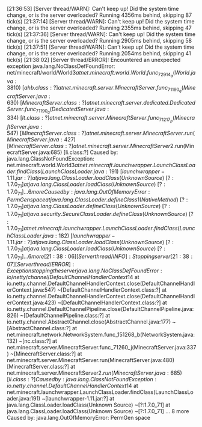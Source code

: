 [21:36:53] [Server thread/WARN]: Can't keep up! Did the system time change, or is the server overloaded? Running 4356ms behind, skipping 87 tick(s)
[21:37:14] [Server thread/WARN]: Can't keep up! Did the system time change, or is the server overloaded? Running 2355ms behind, skipping 47 tick(s)
[21:37:36] [Server thread/WARN]: Can't keep up! Did the system time change, or is the server overloaded? Running 2905ms behind, skipping 58 tick(s)
[21:37:51] [Server thread/WARN]: Can't keep up! Did the system time change, or is the server overloaded? Running 2054ms behind, skipping 41 tick(s)
[21:38:02] [Server thread/ERROR]: Encountered an unexpected exception
java.lang.NoClassDefFoundError: net/minecraft/world/World$3
	at net.minecraft.world.World.func_72914_a(World.java:3810) ~[ahb.class:?]
	at net.minecraft.server.MinecraftServer.func_71190_q(MinecraftServer.java:630) ~[MinecraftServer.class:?]
	at net.minecraft.server.dedicated.DedicatedServer.func_71190_q(DedicatedServer.java:334) ~[lt.class:?]
	at net.minecraft.server.MinecraftServer.func_71217_p(MinecraftServer.java:547) ~[MinecraftServer.class:?]
	at net.minecraft.server.MinecraftServer.run(MinecraftServer.java:427) [MinecraftServer.class:?]
	at net.minecraft.server.MinecraftServer$2.run(MinecraftServer.java:685) [li.class:?]
Caused by: java.lang.ClassNotFoundException: net.minecraft.world.World$3
	at net.minecraft.launchwrapper.LaunchClassLoader.findClass(LaunchClassLoader.java:191) ~[launchwrapper-1.11.jar:?]
	at java.lang.ClassLoader.loadClass(Unknown Source) ~[?:1.7.0_71]
	at java.lang.ClassLoader.loadClass(Unknown Source) ~[?:1.7.0_71]
	... 6 more
Caused by: java.lang.OutOfMemoryError: PermGen space
	at java.lang.ClassLoader.defineClass1(Native Method) ~[?:1.7.0_71]
	at java.lang.ClassLoader.defineClass(Unknown Source) ~[?:1.7.0_71]
	at java.security.SecureClassLoader.defineClass(Unknown Source) ~[?:1.7.0_71]
	at net.minecraft.launchwrapper.LaunchClassLoader.findClass(LaunchClassLoader.java:182) ~[launchwrapper-1.11.jar:?]
	at java.lang.ClassLoader.loadClass(Unknown Source) ~[?:1.7.0_71]
	at java.lang.ClassLoader.loadClass(Unknown Source) ~[?:1.7.0_71]
	... 6 more
[21:38:06] [Server thread/INFO]: Stopping server
[21:38:07] [Server thread/ERROR]: Exception stopping the server
java.lang.NoClassDefFoundError: io/netty/channel/DefaultChannelHandlerContext$14
	at io.netty.channel.DefaultChannelHandlerContext.close(DefaultChannelHandlerContext.java:547) ~[DefaultChannelHandlerContext.class:?]
	at io.netty.channel.DefaultChannelHandlerContext.close(DefaultChannelHandlerContext.java:423) ~[DefaultChannelHandlerContext.class:?]
	at io.netty.channel.DefaultChannelPipeline.close(DefaultChannelPipeline.java:826) ~[DefaultChannelPipeline.class:?]
	at io.netty.channel.AbstractChannel.close(AbstractChannel.java:177) ~[AbstractChannel.class:?]
	at net.minecraft.network.NetworkSystem.func_151268_b(NetworkSystem.java:132) ~[nc.class:?]
	at net.minecraft.server.MinecraftServer.func_71260_j(MinecraftServer.java:337) ~[MinecraftServer.class:?]
	at net.minecraft.server.MinecraftServer.run(MinecraftServer.java:480) [MinecraftServer.class:?]
	at net.minecraft.server.MinecraftServer$2.run(MinecraftServer.java:685) [li.class:?]
Caused by: java.lang.ClassNotFoundException: io.netty.channel.DefaultChannelHandlerContext$14
	at net.minecraft.launchwrapper.LaunchClassLoader.findClass(LaunchClassLoader.java:191) ~[launchwrapper-1.11.jar:?]
	at java.lang.ClassLoader.loadClass(Unknown Source) ~[?:1.7.0_71]
	at java.lang.ClassLoader.loadClass(Unknown Source) ~[?:1.7.0_71]
	... 8 more
Caused by: java.lang.OutOfMemoryError: PermGen space
